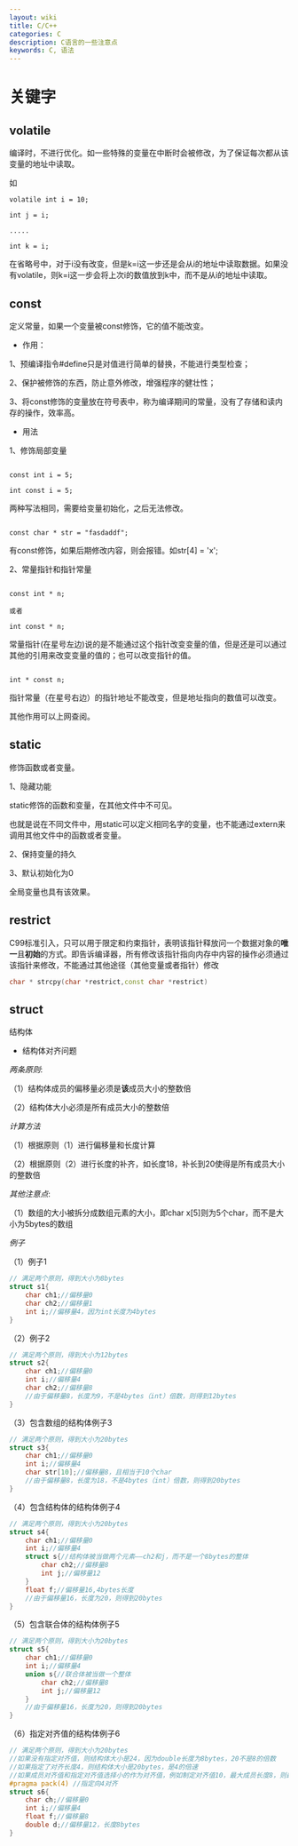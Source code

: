 ```yaml
---
layout: wiki
title: C/C++
categories: C 
description: C语言的一些注意点
keywords: C, 语法
---
```


# 关键字
## volatile
编译时，不进行优化。如一些特殊的变量在中断时会被修改，为了保证每次都从该变量的地址中读取。

如

```
volatile int i = 10;

int j = i;

.....

int k = i;
```

在省略号中，对于i没有改变，但是k=i这一步还是会从i的地址中读取数据。如果没有volatile，则k=i这一步会将上次i的数值放到k中，而不是从i的地址中读取。
## const
定义常量，如果一个变量被const修饰，它的值不能改变。

* 作用：

1、预编译指令#define只是对值进行简单的替换，不能进行类型检查；

2、保护被修饰的东西，防止意外修改，增强程序的健壮性；

3、将const修饰的变量放在符号表中，称为编译期间的常量，没有了存储和读内存的操作，效率高。

* 用法

1、修饰局部变量

```

const int i = 5;

int const i = 5;

```

两种写法相同，需要给变量初始化，之后无法修改。

```

const char * str = "fasdaddf";

```

有const修饰，如果后期修改内容，则会报错。如str[4] = 'x';

2、常量指针和指针常量



```

const int * n;

或者

int const * n;

```

常量指针(在星号左边)说的是不能通过这个指针改变变量的值，但是还是可以通过其他的引用来改变变量的值的；也可以改变指针的值。


```

int * const n;

```

指针常量（在星号右边）的指针地址不能改变，但是地址指向的数值可以改变。

其他作用可以上网查阅。

## static
修饰函数或者变量。

1、隐藏功能

static修饰的函数和变量，在其他文件中不可见。

也就是说在不同文件中，用static可以定义相同名字的变量，也不能通过extern来调用其他文件中的函数或者变量。

2、保持变量的持久

3、默认初始化为0

全局变量也具有该效果。

## restrict
C99标准引入，只可以用于限定和约束指针，表明该指针释放问一个数据对象的**唯一**且**初始**的方式。即告诉编译器，所有修改该指针指向内存中内容的操作必须通过该指针来修改，不能通过其他途径（其他变量或者指针）修改

```cpp
char * strcpy(char *restrict,const char *restrict)
```
## struct
结构体

* 结构体对齐问题

*两条原则*:

（1）结构体成员的偏移量必须是**该**成员大小的整数倍

（2）结构体大小必须是所有成员大小的整数倍

*计算方法*

（1）根据原则（1）进行偏移量和长度计算

（2）根据原则（2）进行长度的补齐，如长度18，补长到20使得是所有成员大小的整数倍

*其他注意点*:

（1）数组的大小被拆分成数组元素的大小，即char x[5]则为5个char，而不是大小为5bytes的数组

*例子*

（1）例子1

```cpp
// 满足两个原则，得到大小为8bytes
struct s1{
    char ch1;//偏移量0
    char ch2;//偏移量1
    int i;//偏移量4，因为int长度为4bytes
}
```

（2）例子2

```cpp
// 满足两个原则，得到大小为12bytes
struct s2{
    char ch1;//偏移量0
    int i;//偏移量4
    char ch2;//偏移量8
    //由于偏移量8，长度为9，不是4bytes（int）倍数，则得到12bytes
}
```

（3）包含数组的结构体例子3

```cpp
// 满足两个原则，得到大小为20bytes
struct s3{
    char ch1;//偏移量0
    int i;//偏移量4
    char str[10];//偏移量8，且相当于10个char
    //由于偏移量8，长度为18，不是4bytes（int）倍数，则得到20bytes
}
```

（4）包含结构体的结构体例子4

```cpp
// 满足两个原则，得到大小为20bytes
struct s4{
    char ch1;//偏移量0
    int i;//偏移量4
    struct s{//结构体被当做两个元素——ch2和j，而不是一个8bytes的整体
        char ch2;//偏移量8
        int j;//偏移量12
    }
    float f;//偏移量16,4bytes长度
    //由于偏移量16，长度为20，则得到20bytes
}
```

（5）包含联合体的结构体例子5

```cpp
// 满足两个原则，得到大小为20bytes
struct s5{
    char ch1;//偏移量0
    int i;//偏移量4
    union s{//联合体被当做一个整体
        char ch2;//偏移量8
        int j;//偏移量12
    }
    //由于偏移量16，长度为20，则得到20bytes
}
```

（6）指定对齐值的结构体例子6

```cpp
// 满足两个原则，得到大小为20bytes
//如果没有指定对齐值，则结构体大小是24，因为double长度为8bytes，20不是8的倍数
//如果指定了对齐长度4，则结构体大小是20bytes，是4的倍速
//如果成员对齐值和指定对齐值选择小的作为对齐值，例如制定对齐值10，最大成员长度8，则最终和8对齐
#pragma pack(4) //指定向4对齐
struct s6{
    char ch;//偏移量0
    int i;//偏移量4
    float f;//偏移量8
    double d;//偏移量12，长度8bytes
}
```

